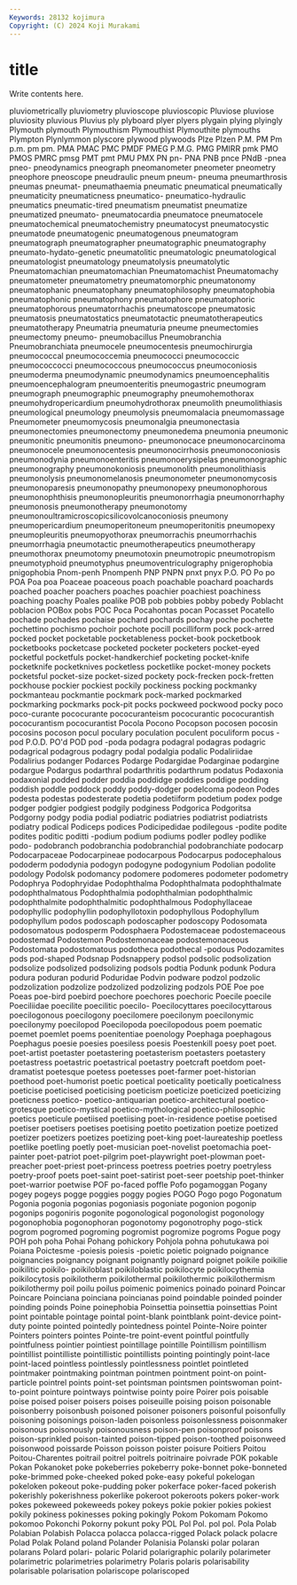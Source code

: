 ```yaml
---
Keywords: 28132 kojimura
Copyright: (C) 2024 Koji Murakami
---
```


# title

Write contents here.



pluviometrically pluviometry pluvioscope
pluvioscopic Pluviose pluviose pluviosity pluvious Pluvius ply plyboard plyer plyers
plygain plying plyingly Plymouth plymouth Plymouthism Plymouthist Plymouthite plymouths Plympton
Plynlymmon plyscore plywood plywoods Plze Plzen P.M. PM Pm p.m.
pm pm. PMA PMAC PMC PMDF PMEG P.M.G. PMG PMIRR
pmk PMO PMOS PMRC pmsg PMT pmt PMU PMX PN
pn- PNA PNB pnce PNdB -pnea pneo- pneodynamics pneograph pneomanometer
pneometer pneometry pneophore pneoscope pneudraulic pneum pneum- pneuma pneumarthrosis pneumas
pneumat- pneumathaemia pneumatic pneumatical pneumatically pneumaticity pneumaticness pneumatico- pneumatico-hydraulic pneumatics
pneumatic-tired pneumatism pneumatist pneumatize pneumatized pneumato- pneumatocardia pneumatoce pneumatocele pneumatochemical
pneumatochemistry pneumatocyst pneumatocystic pneumatode pneumatogenic pneumatogenous pneumatogram pneumatograph pneumatographer pneumatographic
pneumatography pneumato-hydato-genetic pneumatolitic pneumatologic pneumatological pneumatologist pneumatology pneumatolysis pneumatolytic Pneumatomachian
pneumatomachian Pneumatomachist Pneumatomachy pneumatometer pneumatometry pneumatomorphic pneumatonomy pneumatophanic pneumatophany pneumatophilosophy
pneumatophobia pneumatophonic pneumatophony pneumatophore pneumatophoric pneumatophorous pneumatorrhachis pneumatoscope pneumatosic pneumatosis
pneumatostatics pneumatotactic pneumatotherapeutics pneumatotherapy Pneumatria pneumaturia pneume pneumectomies pneumectomy pneumo-
pneumobacillus Pneumobranchia Pneumobranchiata pneumocele pneumocentesis pneumochirurgia pneumococcal pneumococcemia pneumococci pneumococcic
pneumococcocci pneumococcous pneumococcus pneumoconiosis pneumoderma pneumodynamic pneumodynamics pneumoencephalitis pneumoencephalogram pneumoenteritis
pneumogastric pneumogram pneumograph pneumographic pneumography pneumohemothorax pneumohydropericardium pneumohydrothorax pneumolith pneumolithiasis
pneumological pneumology pneumolysis pneumomalacia pneumomassage Pneumometer pneumomycosis pneumonalgia pneumonectasia pneumonectomies
pneumonectomy pneumonedema pneumonia pneumonic pneumonitic pneumonitis pneumono- pneumonocace pneumonocarcinoma pneumonocele
pneumonocentesis pneumonocirrhosis pneumonoconiosis pneumonodynia pneumonoenteritis pneumonoerysipelas pneumonographic pneumonography pneumonokoniosis pneumonolith
pneumonolithiasis pneumonolysis pneumonomelanosis pneumonometer pneumonomycosis pneumonoparesis pneumonopathy pneumonopexy pneumonophorous pneumonophthisis
pneumonopleuritis pneumonorrhagia pneumonorrhaphy pneumonosis pneumonotherapy pneumonotomy pneumonoultramicroscopicsilicovolcanoconiosis pneumony pneumopericardium pneumoperitoneum
pneumoperitonitis pneumopexy pneumopleuritis pneumopyothorax pneumorrachis pneumorrhachis pneumorrhagia pneumotactic pneumotherapeutics pneumotherapy
pneumothorax pneumotomy pneumotoxin pneumotropic pneumotropism pneumotyphoid pneumotyphus pneumoventriculography pnigerophobia pnigophobia
Pnom-penh Pnompenh PNP PNPN pnxt pnyx P.O. PO Po po
POA Poa poa Poaceae poaceous poach poachable poachard poachards poached
poacher poachers poaches poachier poachiest poachiness poaching poachy Poales poalike
POB pob pobbies pobby pobedy Poblacht poblacion POBox pobs POC
Poca Pocahontas pocan Pocasset Pocatello pochade pochades pochaise pochard pochards
pochay poche pochette pochettino pochismo pochoir pochote pocill pocilliform pock
pock-arred pocked pocket pocketable pocketableness pocket-book pocketbook pocketbooks pocketcase pocketed
pocketer pocketers pocket-eyed pocketful pocketfuls pocket-handkerchief pocketing pocket-knife pocketknife pocketknives
pocketless pocketlike pocket-money pockets pocketsful pocket-size pocket-sized pockety pock-frecken pock-fretten
pockhouse pockier pockiest pockily pockiness pocking pockmanky pockmanteau pockmantie pockmark
pock-marked pockmarked pockmarking pockmarks pock-pit pocks pockweed pockwood pocky poco
poco-curante pococurante pococuranteism pococurantic pococurantish pococurantism pococurantist Pocola Pocono Pocopson
pocosen pocosin pocosins pocoson pocul poculary poculation poculent poculiform pocus
-pod P.O.D. PO'd POD pod -poda podagra podagral podagras podagric
podagrical podagrous podagry podal podalgia podalic Podaliriidae Podalirius podanger Podarces
Podarge Podargidae Podarginae podargine podargue Podargus podarthral podarthritis podarthrum podatus
Podaxonia podaxonial podded podder poddia poddidge poddies poddige podding poddish
poddle poddock poddy poddy-dodger podelcoma podeon Podes podesta podestas podesterate
podetia podetiiform podetium podex podge podger podgier podgiest podgily podginess
Podgorica Podgoritsa Podgorny podgy podia podial podiatric podiatries podiatrist podiatrists
podiatry podical Podiceps podices Podicipedidae podilegous -podite podite podites poditic
poditti -podium podium podiums podler podley podlike podo- podobranch podobranchia
podobranchial podobranchiate podocarp Podocarpaceae Podocarpineae podocarpous Podocarpus podocephalous pododerm pododynia
podogyn podogyne podogynium Podolian podolite podology Podolsk podomancy podomere podomeres
podometer podometry Podophrya Podophryidae Podophthalma Podophthalmata podophthalmate podophthalmatous Podophthalmia podophthalmian
podophthalmic podophthalmite podophthalmitic podophthalmous Podophyllaceae podophyllic podophyllin podophyllotoxin podophyllous Podophyllum
podophyllum podos podoscaph podoscapher podoscopy Podosomata podosomatous podosperm Podosphaera Podostemaceae
podostemaceous podostemad Podostemon Podostemonaceae podostemonaceous Podostomata podostomatous podotheca podothecal -podous
Podozamites pods pod-shaped Podsnap Podsnappery podsol podsolic podsolization podsolize podsolized
podsolizing podsols podtia Podunk podunk Podura podura poduran podurid Poduridae
Podvin podware podzol podzolic podzolization podzolize podzolized podzolizing podzols POE
Poe poe Poeas poe-bird poebird poechore poechores poechoric Poecile poecile
Poeciliidae poecilite poecilitic poecilo- Poecilocyttares poecilocyttarous poecilogonous poecilogony poecilomere poecilonym
poecilonymic poecilonymy poecilopod Poecilopoda poecilopodous poem poematic poemet poemlet poems
poenitentiae poenology Poephaga poephagous Poephagus poesie poesies poesiless poesis Poestenkill
poesy poet poet. poet-artist poetaster poetastering poetasterism poetasters poetastery poetastress
poetastric poetastrical poetastry poetcraft poetdom poet-dramatist poetesque poetess poetesses poet-farmer
poet-historian poethood poet-humorist poetic poetical poeticality poetically poeticalness poeticise poeticised
poeticising poeticism poeticize poeticized poeticizing poeticness poetico- poetico-antiquarian poetico-architectural poetico-grotesque
poetico-mystical poetico-mythological poetico-philosophic poetics poeticule poetiised poetiising poet-in-residence poetise poetised
poetiser poetisers poetises poetising poetito poetization poetize poetized poetizer poetizers
poetizes poetizing poet-king poet-laureateship poetless poetlike poetling poetly poet-musician poet-novelist
poetomachia poet-painter poet-patriot poet-pilgrim poet-playwright poet-plowman poet-preacher poet-priest poet-princess poetress
poetries poetry poetryless poetry-proof poets poet-saint poet-satirist poet-seer poetship poet-thinker
poet-warrior poetwise POF po-faced poffle Pofo pogamoggan Pogany pogey pogeys
pogge poggies poggy pogies POGO Pogo pogo Pogonatum Pogonia pogonia
pogonias pogoniasis pogoniate pogonion pogonip pogonips pogoniris pogonite pogonological pogonologist
pogonology pogonophobia pogonophoran pogonotomy pogonotrophy pogo-stick pogrom pogromed pogroming pogromist
pogromize pogroms Pogue pogy POH poh poha Pohai Pohang pohickory
Pohjola pohna pohutukawa poi Poiana Poictesme -poiesis poiesis -poietic poietic
poignado poignance poignancies poignancy poignant poignantly poignard poignet poikile poikilie
poikilitic poikilo- poikiloblast poikiloblastic poikilocyte poikilocythemia poikilocytosis poikilotherm poikilothermal poikilothermic
poikilothermism poikilothermy poil poilu poilus poimenic poimenics poinado poinard Poincar
Poincare Poinciana poinciana poincianas poind poindable poinded poinder poinding poinds
Poine poinephobia Poinsettia poinsettia poinsettias Point point pointable pointage pointal
point-blank pointblank point-device point-duty pointe pointed pointedly pointedness pointel Pointe-Noire
pointer Pointers pointers pointes Pointe-tre point-event pointful pointfully pointfulness pointier
pointiest pointillage pointille Pointillism pointillism pointillist pointilliste pointillistic pointillists pointing
pointingly point-lace point-laced pointless pointlessly pointlessness pointlet pointleted pointmaker pointmaking
pointman pointmen pointment point-on point-particle pointrel points point-set pointsman pointsmen
pointswoman point-to-point pointure pointways pointwise pointy poire Poirer pois poisable
poise poised poiser poisers poises poiseuille poising poison poisonable poisonberry
poisonbush poisoned poisoner poisoners poisonful poisonfully poisoning poisonings poison-laden poisonless
poisonlessness poisonmaker poisonous poisonously poisonousness poison-pen poisonproof poisons poison-sprinkled poison-tainted
poison-tipped poison-toothed poisonweed poisonwood poissarde Poisson poisson poister poisure Poitiers
Poitou Poitou-Charentes poitrail poitrel poitrels poitrinaire poivrade POK pokable Pokan
Pokanoket poke pokeberries pokeberry poke-bonnet poke-bonneted poke-brimmed poke-cheeked poked poke-easy
pokeful pokelogan pokeloken pokeout poke-pudding poker pokerface poker-faced pokerish pokerishly
pokerishness pokerlike pokeroot pokeroots pokers poker-work pokes pokeweed pokeweeds pokey
pokeys pokie pokier pokies pokiest pokily pokiness pokinesses poking pokingly
Pokom Pokomam Pokomo pokomoo Pokonchi Pokorny pokunt poky POL Pol
Pol. pol pol. Pola Polab Polabian Polabish Polacca polacca polacca-rigged
Polack polack polacre Polad Polak Poland poland Polander Polanisia Polanski
polar polaran polarans Polard polari- polaric Polarid polarigraphic polarily polarimeter
polarimetric polarimetries polarimetry Polaris polaris polarisability polarisable polarisation polariscope polariscoped
